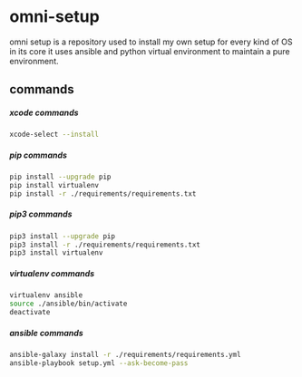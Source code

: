 # omni-setup

omni setup is a repository used to install my own setup for every kind of OS in its core it uses ansible and python virtual environment to maintain a pure environment.

## commands
##### xcode commands
```bash
xcode-select --install
```

##### pip commands
```bash
pip install --upgrade pip
pip install virtualenv
pip install -r ./requirements/requirements.txt
```
##### pip3 commands
```bash
pip3 install --upgrade pip
pip3 install -r ./requirements/requirements.txt
pip3 install virtualenv
```

##### virtualenv commands
```bash
virtualenv ansible
source ./ansible/bin/activate
deactivate
```

##### ansible commands
```bash
ansible-galaxy install -r ./requirements/requirements.yml
ansible-playbook setup.yml --ask-become-pass
```
